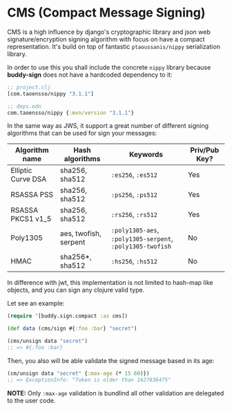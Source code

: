 # CMS (Compact Message Signing)

CMS is a high influence by django's cryptographic library and json web
signature/encryption signing algorithm with focus on have a compact
representation. It's build on top of fantastic `ptaoussanis/nippy`
serialization library.

In order to use this you shall include the concrete `nippy` library because
**buddy-sign** does not have a hardcoded dependency to it:

```clojure
;; project.clj
[com.taoensso/nippy "3.1.1"]

;; deps.edn
com.taoensso/nippy {:mvn/version "3.1.1"}
```

In the same way as JWS, it support a great number of different signing
algorithms that can be used for sign your messages:

| Algorithm name     | Hash algorithms   | Keywords           | Priv/Pub Key? |
|--------------------|-------------------|--------------------|---------------|
| Elliptic Curve DSA | sha256, sha512    | `:es256`, `:es512` | Yes |
| RSASSA PSS         | sha256, sha512    | `:ps256`, `:ps512` | Yes |
| RSASSA PKCS1 v1_5  | sha256, sha512    | `:rs256`, `:rs512` | Yes |
| Poly1305           | aes, twofish, serpent | `:poly1305-aes`, `:poly1305-serpent`, `:poly1305-twofish` | No |
| HMAC               | sha256*, sha512   | `:hs256`, `:hs512` | No |

In difference with jwt, this implementation is not limited to hash-map
like objects, and you can sign any clojure valid type.

Let see an example:

```clojure
(require '[buddy.sign.compact :as cms])

(def data (cms/sign #{:foo :bar} "secret")

(cms/unsign data "secret")
;; => #{:foo :bar}
```

Then, you also will be able validate the signed message based in its age:

```clojure
(cm/unsign data "secret" {:max-age (* 15 60)})
;; => ExceptionInfo: "Token is older than 1427836475"
```

**NOTE:** Only `:max-age` validation is bundlind all other validation
are delegated to the user code.



